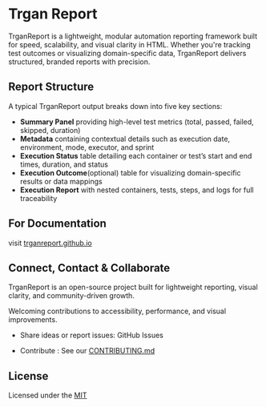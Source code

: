 # Trgan Report

TrganReport is a lightweight, modular automation reporting framework built for speed, scalability, and visual clarity in HTML. Whether you're tracking test outcomes or visualizing domain-specific data, TrganReport delivers structured, branded reports with precision.

## Report Structure
A typical TrganReport output breaks down into five key sections: 

- **Summary Panel** providing high-level test metrics (total, passed, failed, skipped, duration)
- **Metadata** containing contextual details such as execution date, environment, mode, executor, and sprint
- **Execution Status** table detailing each container or test’s start and end times, duration, and status
- **Execution Outcome**(optional) table for visualizing domain-specific results or data mappings
- **Execution Report** with nested containers, tests, steps, and logs for full traceability

## For Documentation
visit [trganreport.github.io](https://trganreport.github.io)
## Connect, Contact & Collaborate
TrganReport is an open-source project built for lightweight reporting, visual clarity, and community-driven growth. 

Welcoming contributions to accessibility, performance, and visual improvements.

- Share ideas or report issues: GitHub Issues

- Contribute : See our [CONTRIBUTING.md](https://github.com/Trgan-Reports/trgan-report-csharp/blob/main/CONTRIBUTING.md)
## License

Licensed under the [MIT](https://github.com/Trgan-Reports/trgan-report-csharp/blob/main/LICENSE)
